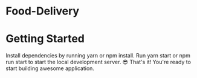 # Food-Delivery
# Getting Started
Install dependencies by running yarn or npm install.
Run yarn start or npm run start to start the local development server.
😎 That's it! You're ready to start building awesome application.
